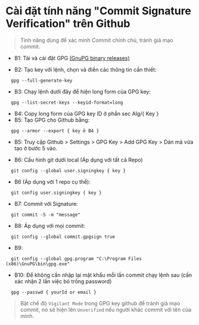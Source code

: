 # Cài đặt tính năng "Commit Signature Verification" trên Github

> Tính năng dùng để xác minh Commit chính chủ, tránh giả mạo commit.

- B1: Tải và cài đặt GPG [(GnuPG binary releases)](https://www.gnupg.org/download/index.html)

- B2: Tạo key với lệnh, chọn và điền các thông tin cần thiết:

```
  gpg --full-generate-key
```

- B3: Chạy lệnh dưới đây để hiện long form của GPG key:

```
  gpg --list-secret-keys --keyid-format=long
```

- B4: Copy long form của GPG key ID ở phần sec Alg/{ Key }
- B5: Tạo GPG cho Github bằng:

```
  gpg --armor --export { key ở B4 }
```

- B5: Truy cập Github > Settings > GPG Key > Add GPG Key > Dán mã vừa tạo ở bước 5 vào.

- B6: Cấu hình git dưới local (Áp dụng với tất cả Repo)

```
  git config --global user.signingkey { key }
```

- B6 (Áp dụng với 1 repo cụ thể):

```
  git config user.signingkey { key }
```

- B7: Commit với Signature:

```
  git commit -S -m "message"
```

- B8: Áp dụng với mọi commit:

```
  git config --global commit.gpgsign true
```

- B9:

```
  git config --global gpg.program "C:\Program Files (x86)\GnuPG\bin\gpg.exe"
```

- B10: Để không cần nhập lại mật khẩu mỗi lần commit chạy lệnh sau (cần xác nhận 2 lần việc bỏ trống password)

```
  gpg --passwd { yourId or email }
```

> Bật chế độ `Vigilant Mode` trong GPG key github để tránh giả mạo commit, nó sẽ hiện lên `Unverified` nếu người khác commit với tên của mình.
